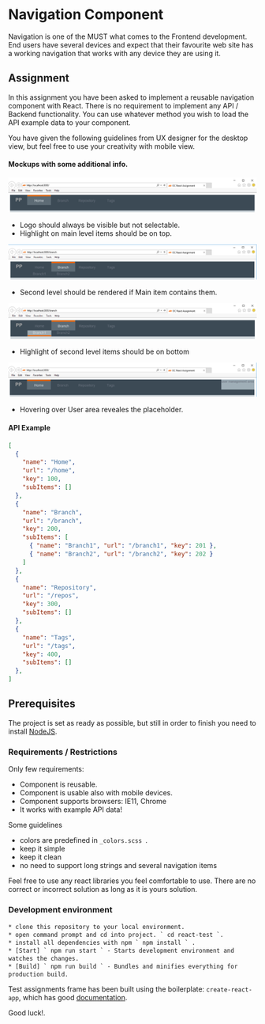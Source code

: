 # Navigation Component

Navigation is one of the MUST what comes to the Frontend development. End users have
several devices and expect that their favourite web site has a working navigation that
works with any device they are using it.

## Assignment

In this assignment you have been asked to implement a reusable navigation component with React.
There is no requirement to implement any API / Backend functionality. 
You can use whatever method you wish to load the API example data to your component.

You have given the following guidelines from UX designer for the desktop view, 
but feel free to use your creativity with mobile view.

#### Mockups with some additional info.

![Navigation 1st level](./assignment/img/design/selected_1st_lvl_small.png)
- Logo should always be visible but not selectable.
- Highlight on main level items should be on top.

![Navigation 1st level with submenu](./assignment/img/design/selected_with_2nd_lvl_small.png)
- Second level should be rendered if Main item contains them.

![Navigation 2nd level highlighted](./assignment/img/design/2nd_lvl_highlighted_small.png)
- Highlight of second level items should be on bottom

![Navigation User area placeholder](./assignment/img/design/highlighted_ua_small.png)
- Hovering over User area reveales the placeholder.

#### API Example


```json
[
  {
    "name": "Home",
    "url": "/home",
    "key": 100,
    "subItems": []
  },
  {
    "name": "Branch",
    "url": "/branch",
    "key": 200,
    "subItems": [
      { "name": "Branch1", "url": "/branch1", "key": 201 },
      { "name": "Branch2", "url": "/branch2", "key": 202 }
    ]
  },
  {
    "name": "Repository",
    "url": "/repos",
    "key": 300,
    "subItems": []
  },
  {
    "name": "Tags",
    "url": "/tags",
    "key": 400,
    "subItems": []
  },
]
```


## Prerequisites

  The project is set as ready as possible, but still in order to finish you need to install [NodeJS](https://nodejs.org/en/).


### Requirements / Restrictions

Only few requirements:

  * Component is reusable.
  * Component is usable also with mobile devices.
  * Component supports browsers: IE11, Chrome
  * It works with example API data!

Some guidelines

  + colors are predefined in `_colors.scss `.
  + keep it simple
  + keep it clean
  + no need to support long strings and several navigation items

  Feel free to use any react libraries you feel comfortable to use. 
  There are no correct or incorrect solution as long as it is yours solution.

### Development environment

    * clone this repository to your local environment.
    * open command prompt and cd into project. ` cd react-test `.
    * install all dependencies with npm ` npm install ` .
    * [Start] ` npm run start ` - Starts development environment and watches the changes.
    * [Build] ` npm run build ` - Bundles and minifies everything for production build.


Test assignments frame has been built using the boilerplate: ` create-react-app `, which
has good [documentation](https://github.com/facebookincubator/create-react-app).


Good luck!.

